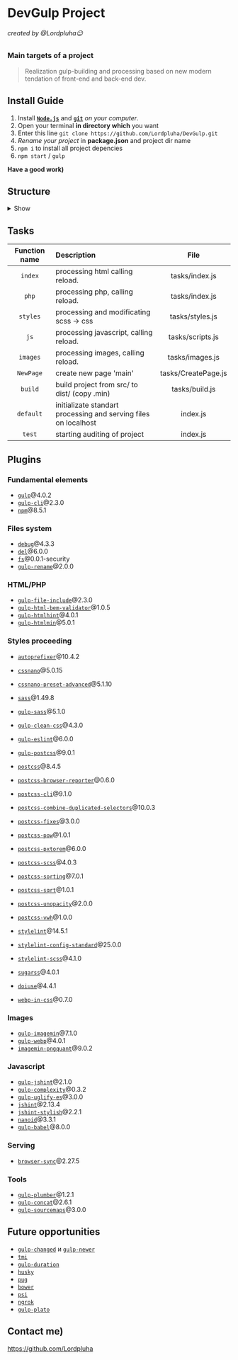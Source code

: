 DevGulp Project
============================================================================
###### created by @Lordpluha:wink:

### Main targets of a project

> Realization gulp-building and processing based on new modern tendation of front-end and back-end dev.

Install Guide
--------------------------------------------------

1. Install **[`Node.js`]** and **[`git`]** *on your computer*.
2. Open your terminal **in directory which** you want
3. Enter this line ```git clone https://github.com/Lordpluha/DevGulp.git```
4. *Rename your project* in **package.json** and project dir name
5. ```npm i``` to install all project depencies
6. ```npm start``` / ```gulp```

**Have a good work)**

[`Node.js`]: https://nodejs.org/
[`git`]:     https://git-scm.com/downloads

Structure
--------------------------------------------------
<details><summary>Show</summary>

     _________
    |         |
    | DevGulp |
    |_________|
        |
        |   .eslintrc
        |   .gitattributes
        |   .gitignore
        |   .htaccess
        |   .stylelintrc.json
        |   Apache_2.4-PHP_8.0+Nginx_1.21_vhosta.conf
        |   CONTRIBUTING.md
        |   gmail_ico.png
        |   inst_ico.png
        |   LICENSE
        |   package-lock.json
        |   package.json
        |   postcss.config.js
        |   README.md
        |   SECURITY.md
        |   structure.txt
        |
        +---.github
        |   \---workflows
        |           codeql-analysis.yml
        |
        +---certificates
        |       localhost-rootCA.crt
        |       localhost-rootCA.key
        |       localhost-server.crt
        |       localhost-server.key
        |       rootCA.crt
        |       rootCA.key
        |       server.crt
        |       server.key
        |
        +---gulpfile.js
        |   |   file_for_uploading_fonts_to_scss.py
        |   |   index.js
        |   |
        |   \---tasks
        |       |   build.js
        |       |   clean.js
        |       |   CreatePage.js
        |       |   FileWatcher.js
        |       |   github.js
        |       |   images.js
        |       |   index.js
        |       |   lighthouse.js
        |       |   scripts.js
        |       |   serve.js
        |       |   styles.js
        |       |
        |       +---configs
        |       |   +---index.js
        |       |   |       gulp-htmlhint.config.js
        |       |   |       gulp-htmlmin.config.js
        |       |   |
        |       |   \---styles.js
        |       |           autoprefixer.config.js
        |       |           cssnano.config.js
        |       |           doiuse.config.js
        |       |           gulp-clean-css.config.js
        |       |           postcss-browser-reporter.config.js
        |       |           postcss-sorting.config.js
        |       |           stylelint.config.js
        |       |
        |       \---vars
        |               pages_list.json
        |               styles.vars.js
        |
        \---src
            \---main
                +---html
                |   |   index.html
                |   |   index.min.html
                |   |   index.src.html
                |   |
                |   \---blocks
                |           article.html
                |           aside.html
                |           footer.html
                |           header.html
                |           nav.html
                |
                +---img
                |   +---article
                |   +---aside
                |   +---footer
                |   +---header
                |   \---nav
                +---js
                |   +---plugins
                |   |   \---HTML5Shiv
                |   |           html5shiv-master.zip
                |   |           html5shiv-printshiv.min.js
                |   |           html5shiv.min.js
                |   |
                |   \---scripts
                |           MYbeauty_fx.js
                |           scripts.js
                |           scripts.js.min.map
                |           scripts.min.js
                |
                +---php
                |   |   index.min.php
                |   |   index.php
                |   |
                |   \---blocks
                |       |   article.php
                |       |   aside.php
                |       |   footer.php
                |       |   header.php
                |       |   nav.php
                |       |
                |       \---templates
                \---styles
                    +---css.dist
                    |       styles.css
                    |       styles.css.map
                    |       styles.min.css
                    |
                    +---css.src
                    |       styles.scss
                    |       _article.scss
                    |       _aside.scss
                    |       _fonts.scss
                    |       _footer.scss
                    |       _header.scss
                    |       _media.scss
                    |       _mixins.scss
                    |       _nav.scss
                    |       _preloader.scss
                    |       _zer0.scss
                    |
                    \---fonts
                        |   Roboto.zip
                        |
                        \---Roboto
                                LICENSE.txt
                                Roboto-Black.ttf
                                Roboto-BlackItalic.ttf
                                Roboto-Bold.ttf
                                Roboto-BoldItalic.ttf
                                Roboto-Italic.ttf
                                Roboto-Light.ttf
                                Roboto-LightItalic.ttf
                                Roboto-Medium.ttf
                                Roboto-MediumItalic.ttf
                                Roboto-Regular.ttf
                                Roboto-Thin.ttf
                                Roboto-ThinItalic.ttf
</details> 

Tasks
--------------------------------------------------

|  Function name  |               Description                 |     File       |
|      :---:      | :---                                      |     :---:      |
| `index`         | processing html calling reload.           |tasks/index.js  |
| `php`           | processing php, calling reload.           |tasks/index.js  |
| `styles`        | processing and modificating scss -> css   |tasks/styles.js | `fonts`         | upload fonts to _fonts.css by using file_for_uploading_fonts_to_css.py                            |tasks/styles.js| 
| `js`            | processing javascript, calling reload.    |tasks/scripts.js|
| `images`        | processing images, calling reload.        |tasks/images.js |
| `NewPage`       | create new page 'main'                    |tasks/CreatePage.js|
| `build`         | build project from src/ to dist/ (copy .min)|tasks/build.js|
| `default`       | initializate standart processing and serving files on localhost                                                     | index.js   |
| `test`          | starting auditing of project              | index.js   |


Plugins
--------------------------------------------------

### Fundamental elements
- [`gulp`]@4.0.2
- [`gulp-cli`]@2.3.0
- [`npm`]@8.5.1

### Files system
- [`debug`]@4.3.3
- [`del`]@6.0.0
- [`fs`]@0.0.1-security
- [`gulp-rename`]@2.0.0

### HTML/PHP
- [`gulp-file-include`]@2.3.0
- [`gulp-html-bem-validator`]@1.0.5
- [`gulp-htmlhint`]@4.0.1
- [`gulp-htmlmin`]@5.0.1

### Styles proceeding
- [`autoprefixer`]@10.4.2
- [`cssnano`]@5.0.15
- [`cssnano-preset-advanced`]@5.1.10

- [`sass`]@1.49.8
- [`gulp-sass`]@5.1.0
- [`gulp-clean-css`]@4.3.0
- [`gulp-eslint`]@6.0.0
- [`gulp-postcss`]@9.0.1

- [`postcss`]@8.4.5
- [`postcss-browser-reporter`]@0.6.0
- [`postcss-cli`]@9.1.0
- [`postcss-combine-duplicated-selectors`]@10.0.3
- [`postcss-fixes`]@3.0.0
- [`postcss-pow`]@1.0.1
- [`postcss-pxtorem`]@6.0.0
- [`postcss-scss`]@4.0.3
- [`postcss-sorting`]@7.0.1
- [`postcss-sqrt`]@1.0.1
- [`postcss-unopacity`]@2.0.0
- [`postcss-vwh`]@1.0.0

- [`stylelint`]@14.5.1
- [`stylelint-config-standard`]@25.0.0
- [`stylelint-scss`]@4.1.0

- [`sugarss`]@4.0.1
- [`doiuse`]@4.4.1

- [`webp-in-css`]@0.7.0

### Images
- [`gulp-imagemin`]@7.1.0
- [`gulp-webp`]@4.0.1
- [`imagemin-pngquant`]@9.0.2

### Javascript
- [`gulp-jshint`]@2.1.0
- [`gulp-complexity`]@0.3.2
- [`gulp-uglify-es`]@3.0.0
- [`jshint`]@2.13.4
- [`jshint-stylish`]@2.2.1
- [`nanoid`]@3.3.1
- [`gulp-babel`]@8.0.0

### Serving
- [`browser-sync`]@2.27.5

### Tools
- [`gulp-plumber`]@1.2.1
- [`gulp-concat`]@2.6.1
- [`gulp-sourcemaps`]@3.0.0

[`autoprefixer`]:                           https://www.npmjs.com/package/autoprefixer
[`cssnano`]:                                https://www.npmjs.com/package/cssnano
[`cssnano-preset-advanced`]:                https://www.npmjs.com/package/cssnano-preset-advanced
[`sass`]:                                   https://www.npmjs.com/package/sass
[`gulp-sass`]:                              https://www.npmjs.com/package/gulp-sass
[`gulp-clean-css`]:                         https://www.npmjs.com/package/gulp-clean-css
[`gulp-eslint`]:                            https://www.npmjs.com/package/gulp-eslint
[`gulp-postcss`]:                           https://www.npmjs.com/package/gulp-postcss
[`postcss`]:                                https://www.npmjs.com/package/postcss
[`postcss-browser-reporter`]:               https://www.npmjs.com/package/postcss-browser-report
[`postcss-cli`]:                            https://www.npmjs.com/package/postcss-cli
[`postcss-combine-duplicated-selectors`]:   https://www.npmjs.com/package/postcss-combine-duplicated-selectors
[`postcss-fixes`]:                          https://www.npmjs.com/package/postcss-fixes
[`postcss-pow`]:                            https://www.npmjs.com/package/postcss-pow
[`postcss-pxtorem`]:                        https://www.npmjs.com/package/postcss-pxtorem
[`postcss-scss`]:                           https://www.npmjs.com/package/postcss-scss
[`postcss-sorting`]:                        https://www.npmjs.com/package/postcss-sorting
[`postcss-sqrt`]:                           https://www.npmjs.com/package/postcss-sqrt
[`postcss-unopacity`]:                      https://www.npmjs.com/package/postcss-unopacity
[`postcss-vwh`]:                            https://www.npmjs.com/package/postcss-vwh
[`stylelint`]:                              https://www.npmjs.com/package/stylelint
[`stylelint-config-standard`]:              https://www.npmjs.com/package/stylelint-config-standard
[`stylelint-scss`]:                         https://www.npmjs.com/package/stylelint-scss
[`sugarss`]:                                https://www.npmjs.com/package/sugarss
[`doiuse`]:                                 https://www.npmjs.com/package/doiuse
[`webp-in-css`]:                            https://www.npmjs.com/package/webp-in-css
[`browser-sync`]:                           https://www.npmjs.com/package/browser-sync
[`debug`]:                                  https://www.npmjs.com/package/debug
[`del`]:                                    https://www.npmjs.com/package/del
[`fs`]:                                     https://www.npmjs.com/package/fs
[`gulp-rename`]:                            https://www.npmjs.com/package/gulp-rename
[`gulp`]:                                   https://www.npmjs.com/package/gulp
[`gulp-cli`]:                               https://www.npmjs.com/package/gulp-cli
[`npm`]:                                    https://www.npmjs.com/package/npm
[`gulp-plumber`]:                           https://www.npmjs.com/package/gulp-plumber
[`gulp-concat`]:                            https://www.npmjs.com/package/gulp-concat
[`gulp-sourcemaps`]:                        https://www.npmjs.com/package/gulp-sourcemaps
[`gulp-file-include`]:                      https://www.npmjs.com/package/gulp-file-include
[`gulp-html-bem-validator`]:                https://www.npmjs.com/package/gulp-html-bem-validator
[`gulp-htmlhint`]:                          https://www.npmjs.com/package/gulp-htmlhint
[`gulp-htmlmin`]:                           https://www.npmjs.com/package/gulp-htmlmin   
[`gulp-imagemin`]:                          https://www.npmjs.com/package/gulp-imagemin
[`gulp-webp`]:                              https://www.npmjs.com/package/gulp-webp
[`imagemin-pngquant`]:                      https://www.npmjs.com/package/imagemin-pngquant
[`gulp-jshint`]:                            https://www.npmjs.com/package/gulp-jshint
[`gulp-complexity`]:                        https://www.npmjs.com/package/gulp-complexity
[`gulp-uglify-es`]:                         https://www.npmjs.com/package/gulp-uglify-es
[`jshint`]:                                 https://www.npmjs.com/package/jshint
[`jshint-stylish`]:                         https://www.npmjs.com/package/jshint-stylish
[`nanoid`]:                                 https://www.npmjs.com/package/nanoid
[`gulp-babel`]:                             https://www.npmjs.com/package/gulp-babel

Future opportunities
--------------------------------------------------
- [`gulp-changed`] и [`gulp-newer`] 
- [`tmi`]
- [`gulp-duration`]
- [`husky`]
- [`pug`]
- [`bower`]
- [`psi`]
- [`ngrok`]
- [`gulp-plato`]

[`gulp-changed`]:                   https://www.npmjs.com/package/gulp-changed
[`gulp-newer`]:                     https://www.npmjs.com/package/gulp-newer
[`tmi`]:                            https://www.npmjs.com/package/tmi
[`gulp-duration`]:                  https://www.npmjs.com/package/gulp-duration
[`husky`]:                          https://www.npmjs.com/package/husky
[`pug`]:                            https://www.npmjs.com/package/pug
[`bower`]:                          https://www.npmjs.com/package/bower
[`psi`]:                            https://www.npmjs.com/package/psi
[`ngrok`]:                          https://www.npmjs.com/package/ngrok
[`gulp-plato`]:                     https://www.npmjs.com/package/gulp-plato

Contact me)
--------------------------------------------------

https://github.com/Lordpluha